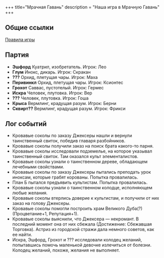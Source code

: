 +++
 title="Мрачная Гавань"
 description = "Наша игра в Мрачную Гавань"
+++

Общие ссылки
---

[Правила игры](https://tesera.ru/images/items/1493093/Rules-gloomhaven-rus.pdf)

Партия
---

- **Эшфорд** Куатрил, изобретатель. Игрок: Лео
- **Глум** Инокс, дикарь. Игрок: Скракан
- **???** Орхид, плетущая чары. Игрок: Маха
- **Перивинкл** Орхид, плетущая чары. Игрок: Ксионтес
- **Грохот** Саввас, пустотелый. Игрок: Гермес
- **Искра** Человек, плутовка. Игрок: Вер
- **???** Человек, плутовка. Игрок: Гоша
- **Крыса** Вермлинг, крадущая разум. Игрок: Берни
- **Сквирт??** Вермлинг, крадущая разум. Игрок: Фрикси

Лог событий
---

- Кровавые соколы по заказу Джексеры нашли и вернули таинственный свиток, победив главаря разбойников.
- Кровавые соколы получили заказ на поиск брата какого-то парня.
- Кровавые соколы исследовали подземелье, на которое указывал таинственный свиток. Там оказался культ элементалистов.
- Кровавые соколы узнали о таинственном дереве, обладающем лечебными свойствами.
- Кровавые соколы по заказу Джексеры пытались преподать урок иноксам, которые грабят корованы. Попытка провалилась.
- План Б пытался предъявить культистам. Попытка провалилась.
- Кровавые соколы узнали о таинственном колодце, исполняющем любые желания.
- Кровавые соколы втерлись доверие к культистам, и получили от них заказ на голову Джексеры.
- Кровавые соколы помогли построить храм Великого Дуба(?) (Процветание+1, Репутация+1).
- Кровавые соколы выяснили, что Джексера — некромант. В последний момент она от них сбежала (Достижение: Сбежавшая Торговка). Астриз из городской стражи дала немного советов, как ее найти.
- Искра, Эшфорд, Грохот и ??? исследовали колодец желаний, попытавшись помочь маленькой девочке излечиться от болезни. Колодец желаний, похоже, желания не выполняет.
